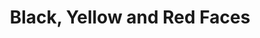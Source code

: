---
layout: piece
collection_: small_beading
title: Black, Yellow and Red Faces
image: black-yellow-and-red-faces.jpg
media: Fimo sculpted molds, seed beads, paper clay and watercolor
dimensions: A) 3" x 3", B) 2" x 2½", C) 3 x 3½"
description: Peyote stich varying color beads, watercolor paint and acrylic, hand painted paper.
price: A) $15.00, B) $20.00, C) $20.00
date_created: 2009
---